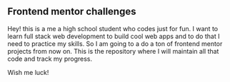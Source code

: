 ## Frontend mentor challenges

Hey! this is a me a high school student who codes just for fun. I want to learn full stack web development to build cool web apps and to do that I need to practice my skills. So I am going to a do a ton of frontend mentor projects from now on. This is the repository where I will maintain all that code and track my progress.

Wish me luck!